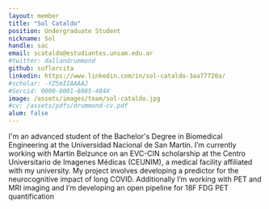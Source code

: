 ```yaml
---
layout: member
title: "Sol Cataldo"
position: Undergraduate Student
nickname: Sol
handle: sac
email: scataldo@estudiantes.unsam.edu.ar
#twitter: dallandrummond
github: suflorcita
linkedin: https://www.linkedin.com/in/sol-cataldo-3aa77720a/
#scholar: -YZ5mIIAAAAJ
#Sorcid: 0000-0001-6085-484X
image: /assets/images/team/sol-cataldo.jpg
#cv: /assets/pdfs/drummond-cv.pdf
alum: false
---
```


I'm an advanced student of the Bachelor's Degree in Biomedical Engineering at the Universidad Nacional de San Martin. I’m currently working with Martin Belzunce on an EVC-CIN  scholarship at the Centro Universitario de Imagenes Médicas (CEUNIM), a medical facility affiliated with my university. My project involves developing a predictor for the neurocognitive impact of long COVID. Additionally I’m  working with PET and MRI imaging and I’m developing an open pipeline for 18F FDG PET quantification
